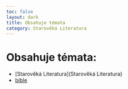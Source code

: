 ```yaml
---
toc: false
layout: dark
title: Obsahuje témata  
category: Starověká Literatura 
---
```


# Obsahuje témata: 

* [Starověká Literatura](Starověká Literatura) 
* [bible](bible) 
